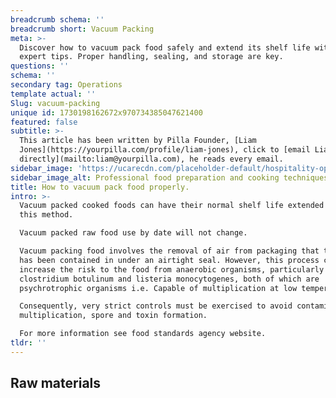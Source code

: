 ```yaml
---
breadcrumb schema: ''
breadcrumb short: Vacuum Packing
meta: >-
  Discover how to vacuum pack food safely and extend its shelf life with our
  expert tips. Proper handling, sealing, and storage are key.
questions: ''
schema: ''
secondary tag: Operations
template actual: ''
Slug: vacuum-packing
unique id: 1730198162672x970734385047621400
featured: false
subtitle: >-
  This article has been written by Pilla Founder, [Liam
  Jones](https://yourpilla.com/profile/liam-jones), click to [email Liam
  directly](mailto:liam@yourpilla.com), he reads every email.
sidebar_image: 'https://ucarecdn.com/placeholder-default/hospitality-operations.jpg'
sidebar_image_alt: Professional food preparation and cooking techniques
title: How to vacuum pack food properly.
intro: >-
  Vacuum packed cooked foods can have their normal shelf life extended by using
  this method.

  Vacuum packed raw food use by date will not change.

  Vacuum packing food involves the removal of air from packaging that the food
  has been contained in under an airtight seal. However, this process can
  increase the risk to the food from anaerobic organisms, particularly
  clostridium botulinum and listeria monocytogenes, both of which are
  psychrotrophic organisms i.e. Capable of multiplication at low temperatures.

  Consequently, very strict controls must be exercised to avoid contamination,
  multiplication, spore and toxin formation.

  For more information see food standards agency website.
tldr: ''
---
```

## Raw materials
